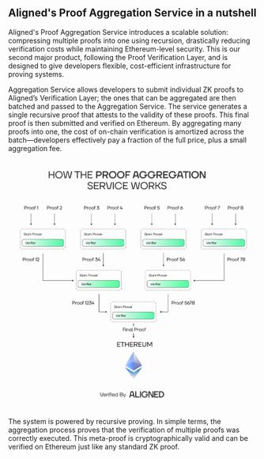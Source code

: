 ## Aligned's Proof Aggregation Service in a nutshell

Aligned's Proof Aggregation Service introduces a scalable solution: compressing multiple proofs into one using recursion, drastically reducing verification costs while maintaining Ethereum-level security. This is our second major product, following the Proof Verification Layer, and is designed to give developers flexible, cost-efficient infrastructure for proving systems.

Aggregation Service allows developers to submit individual ZK proofs to Aligned’s Verification Layer; the ones that can be aggregated are then batched and passed to the Aggregation Service. The service generates a single recursive proof that attests to the validity of these proofs. This final proof is then submitted and verified on Ethereum. By aggregating many proofs into one, the cost of on-chain verification is amortized across the batch—developers effectively pay a fraction of the full price, plus a small aggregation fee.

![Figure 1: Proof Aggregation Service](../images/aligned_proof_aggregation_service.png)

The system is powered by recursive proving. In simple terms, the aggregation process proves that the verification of multiple proofs was correctly executed. This meta-proof is cryptographically valid and can be verified on Ethereum just like any standard ZK proof.
